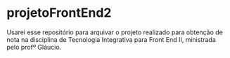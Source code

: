 # projetoFrontEnd2
Usarei esse repositório para arquivar o projeto realizado para obtenção de nota na disciplina de Tecnologia Integrativa para Front End II, ministrada pelo profº Gláucio.
